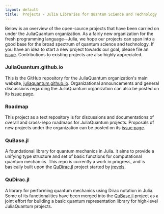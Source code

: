 ```yaml
---
layout: default
title:  Projects - Julia Libraries for Quantum Science and Technology
---
```


Below is an overview of the open-source projects that have been carried on under the JuliaQuantum organization.
As a fairly new organization for the fresh programming language--Julia,
we hope our projects can span into a good base for the broad spectrum of quantum science and technology.
If you have an idea to start a new project towards our goal,
please file an [issue](https://github.com/JuliaQuantum/Roadmap/issues).
Contributions to existing projects are also highly appreciated.

### JuliaQuantum.github.io

This is the GitHub repository for the JuliaQuantum organization's main website,
[juliaquantum.github.io](http://juliaquantum.github.io).
Organizational announcements and general discussions regarding the JuliaQuantum organization
can also be posted on its [issue page](https://github.com/JuliaQuantum/JuliaQuantum.github.io/issues).


### Roadmap

This project as a text repository is for discussions and documentations of overall and cross-repo roadmaps
for JuliaQuantum projects.
Proposals of new projects under the organization can be posted on its [issue page](https://github.com/JuliaQuantum/Roadmap/issues).

### QuBase.jl

A foundational library for quantum mechanics in Julia.
It aims to provide a unifying type structure and set of basic functions for computational quantum mechanics.
This repo is currently a work in progress,
and is basically built upon the [QuDirac.jl](https://github.com/JuliaQuantum/QuDirac.jl) project
started by [jrevels](https://github.com/jrevels).

### QuDirac.jl

A library for performing quantum mechanics using Dirac notation in Julia.
Some of its functionalities have been merged into the [QuBase.jl](https://github.com/JuliaQuantum/QuBase.jl) project
as a joint effort for building a basic quantum representation library for high-level JuliaQuantum projects.
